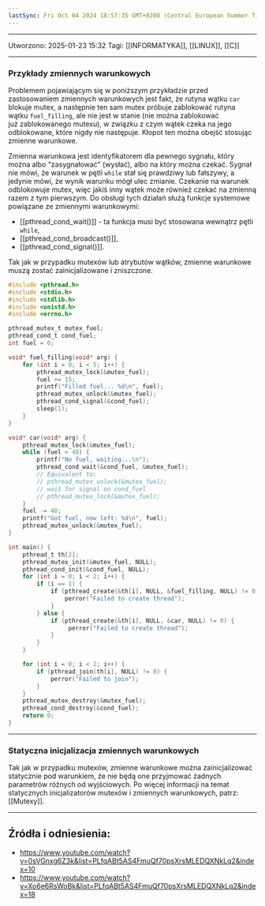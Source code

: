 ```yaml
---
lastSync: Fri Oct 04 2024 18:57:35 GMT+0200 (Central European Summer Time)
---
```


---
Utworzono: 2025-01-23 15:32
Tagi: [[INFORMATYKA]], [[LINUX]], [[C]]

---
### **Przykłady zmiennych warunkowych**
Problemem pojawiającym się w poniższym przykładzie przed zastosowaniem zmiennych warunkowych jest fakt, że rutyna wątku `car` blokuje mutex, a następnie ten sam mutex próbuje zablokować rutyna wątku `fuel_filling`, ale nie jest w stanie (nie można zablokować już zablokowanego mutexu), w związku z czym wątek czeka na jego odblokowane, które nigdy nie następuje. Kłopot ten można obejść stosując zmienne warunkowe.

Zmienna warunkowa jest identyfikatorem dla pewnego sygnału, który można albo "zasygnałować" (wysłać), albo na który można czekać. Sygnał nie mówi, że warunek w pętli `while` stał się prawdziwy lub fałszywy, a jedynie mówi, że wynik warunku mógł ulec zmianie. Czekanie na warunek odblokowuje mutex, więc jakiś inny wątek może również czekać na zmienną razem z tym pierwszym. Do obsługi tych działań służą funkcje systemowe powiązane ze zmiennymi warunkowymi:
- [[pthread_cond_wait()]] - ta funkcja musi być stosowana wewnątrz pętli `while`,
- [[pthread_cond_broadcast()]],
- [[pthread_cond_signal()]].

Tak jak w przypadku mutexów lub atrybutów wątków, zmienne warunkowe muszą zostać zainicjalizowane i zniszczone.

```c
#include <pthread.h>
#include <stdio.h>
#include <stdlib.h>
#include <unistd.h>
#include <errno.h>

pthread_mutex_t mutex_fuel;
pthread_cond_t cond_fuel;
int fuel = 0;

void* fuel_filling(void* arg) {
	for (int i = 0; i < 5; i++) {
		pthread_mutex_lock(&mutex_fuel);
		fuel += 15;
		printf("Filled fuel... %d\n", fuel);
		pthread_mutex_unlock(&mutex_fuel);
		pthread_cond_signal(&cond_fuel);
		sleep(1);
	}
}

void* car(void* arg) {
	pthread_mutex_lock(&mutex_fuel);
	while (fuel < 40) {
		printf("No fuel, waiting...\n");
		pthread_cond_wait(&cond_fuel, &mutex_fuel);
		// Equivalent to:
		// pthread_mutex_unlock(&mutex_fuel);
		// wait for signal on cond_fuel
		// pthread_mutex_lock(&mutex_fuel);
	}
	fuel -= 40;
	printf("Got fuel, now left: %d\n", fuel);
	pthread_mutex_unlock(&mutex_fuel);
}

int main() {
	pthread_t th[2];
	pthread_mutex_init(&mutex_fuel, NULL);
	pthread_cond_init(&cond_fuel, NULL);
	for (int i = 0; i < 2; i++) {
		if (i == 1) {
			if (pthread_create(&th[i], NULL, &fuel_filling, NULL) != 0) {
				perror("Failed to create thread");
			}
		} else {
			if (pthread_create(&th[i], NULL, &car, NULL) != 0) {
				 perror("Failed to create thread");
			}
		}
	}

	for (int i = 0; i < 2; i++) {
		if (pthread_join(th[i], NULL) != 0) {
			perror("Failed to join");
		}
	}
	pthread_mutex_destroy(&mutex_fuel);
	pthread_cond_destroy(&cond_fuel);
	return 0;
}
```

---
### **Statyczna inicjalizacja zmiennych warunkowych**
Tak jak w przypadku mutexów, zmienne warunkowe można zainicjalizować statycznie pod warunkiem, że nie będą one przyjmować żadnych parametrów różnych od wyjściowych. Po więcej informacji na temat statycznych inicjalizatorów mutexów i zmiennych warunkowych, patrz: [[Mutexy]].

---
## Źródła i odniesienia:
- https://www.youtube.com/watch?v=0sVGnxg6Z3k&list=PLfqABt5AS4FmuQf70psXrsMLEDQXNkLq2&index=10
- https://www.youtube.com/watch?v=Xo6e6RsWoBk&list=PLfqABt5AS4FmuQf70psXrsMLEDQXNkLq2&index=18